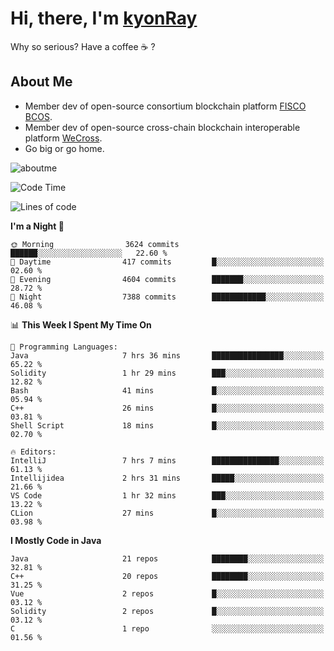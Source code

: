 # Hi, there, I'm [kyonRay](https://kyonRay.github.io)

Why so serious? Have a coffee ☕️ ?

## About Me

- Member dev of open-source consortium blockchain platform [FISCO BCOS](https://github.com/FISCO-BCOS).
- Member dev of open-source cross-chain blockchain interoperable platform [WeCross](https://github.com/WeBankBlockchain/WeCross).
- Go big or go home.

![aboutme](https://github-readme-stats.vercel.app/api?username=kyonRay&count_private=true&show_icons=true)

<!-- ![top-langs](https://github-readme-stats.vercel.app/api/top-langs/?username=kyonRay&layout=compact&hide=shell,html) -->

<!--START_SECTION:waka-->
![Code Time](http://img.shields.io/badge/Code%20Time-270%20hrs%2052%20mins-blue)

![Lines of code](https://img.shields.io/badge/From%20Hello%20World%20I%27ve%20Written-12.9%20million%20lines%20of%20code-blue)

**I'm a Night 🦉** 

```text
🌞 Morning                3624 commits        ██████░░░░░░░░░░░░░░░░░░░   22.60 % 
🌆 Daytime                417 commits         █░░░░░░░░░░░░░░░░░░░░░░░░   02.60 % 
🌃 Evening                4604 commits        ███████░░░░░░░░░░░░░░░░░░   28.72 % 
🌙 Night                  7388 commits        ████████████░░░░░░░░░░░░░   46.08 % 
```


📊 **This Week I Spent My Time On** 

```text
💬 Programming Languages: 
Java                     7 hrs 36 mins       ████████████████░░░░░░░░░   65.22 % 
Solidity                 1 hr 29 mins        ███░░░░░░░░░░░░░░░░░░░░░░   12.82 % 
Bash                     41 mins             █░░░░░░░░░░░░░░░░░░░░░░░░   05.94 % 
C++                      26 mins             █░░░░░░░░░░░░░░░░░░░░░░░░   03.81 % 
Shell Script             18 mins             █░░░░░░░░░░░░░░░░░░░░░░░░   02.70 % 

🔥 Editors: 
IntelliJ                 7 hrs 7 mins        ███████████████░░░░░░░░░░   61.13 % 
Intellijidea             2 hrs 31 mins       █████░░░░░░░░░░░░░░░░░░░░   21.66 % 
VS Code                  1 hr 32 mins        ███░░░░░░░░░░░░░░░░░░░░░░   13.22 % 
CLion                    27 mins             █░░░░░░░░░░░░░░░░░░░░░░░░   03.98 % 
```

**I Mostly Code in Java** 

```text
Java                     21 repos            ████████░░░░░░░░░░░░░░░░░   32.81 % 
C++                      20 repos            ████████░░░░░░░░░░░░░░░░░   31.25 % 
Vue                      2 repos             █░░░░░░░░░░░░░░░░░░░░░░░░   03.12 % 
Solidity                 2 repos             █░░░░░░░░░░░░░░░░░░░░░░░░   03.12 % 
C                        1 repo              ░░░░░░░░░░░░░░░░░░░░░░░░░   01.56 % 
```




<!--END_SECTION:waka-->
